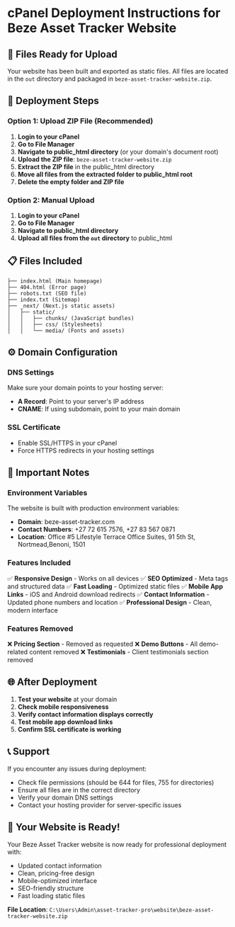 # cPanel Deployment Instructions for Beze Asset Tracker Website

## 📁 Files Ready for Upload

Your website has been built and exported as static files. All files are located in the `out` directory and packaged in `beze-asset-tracker-website.zip`.

## 🚀 Deployment Steps

### Option 1: Upload ZIP File (Recommended)
1. **Login to your cPanel**
2. **Go to File Manager**
3. **Navigate to public_html directory** (or your domain's document root)
4. **Upload the ZIP file**: `beze-asset-tracker-website.zip`
5. **Extract the ZIP file** in the public_html directory
6. **Move all files from the extracted folder to public_html root**
7. **Delete the empty folder and ZIP file**

### Option 2: Manual Upload
1. **Login to your cPanel**
2. **Go to File Manager**
3. **Navigate to public_html directory**
4. **Upload all files from the `out` directory** to public_html

## 📋 Files Included

```
├── index.html (Main homepage)
├── 404.html (Error page)
├── robots.txt (SEO file)
├── index.txt (Sitemap)
├── _next/ (Next.js static assets)
│   ├── static/
│   │   ├── chunks/ (JavaScript bundles)
│   │   ├── css/ (Stylesheets)
│   │   └── media/ (Fonts and assets)
```

## ⚙️ Domain Configuration

### DNS Settings
Make sure your domain points to your hosting server:
- **A Record**: Point to your server's IP address
- **CNAME**: If using subdomain, point to your main domain

### SSL Certificate
- Enable SSL/HTTPS in your cPanel
- Force HTTPS redirects in your hosting settings

## 🔧 Important Notes

### Environment Variables
The website is built with production environment variables:
- **Domain**: beze-asset-tracker.com
- **Contact Numbers**: +27 72 615 7576, +27 83 567 0871
- **Location**: Office #5 Lifestyle Terrace Office Suites, 91 5th St, Nortmead,Benoni, 1501

### Features Included
✅ **Responsive Design** - Works on all devices
✅ **SEO Optimized** - Meta tags and structured data
✅ **Fast Loading** - Optimized static files
✅ **Mobile App Links** - iOS and Android download redirects
✅ **Contact Information** - Updated phone numbers and location
✅ **Professional Design** - Clean, modern interface

### Features Removed
❌ **Pricing Section** - Removed as requested
❌ **Demo Buttons** - All demo-related content removed
❌ **Testimonials** - Client testimonials section removed

## 🌐 After Deployment

1. **Test your website** at your domain
2. **Check mobile responsiveness**
3. **Verify contact information displays correctly**
4. **Test mobile app download links**
5. **Confirm SSL certificate is working**

## 📞 Support

If you encounter any issues during deployment:
- Check file permissions (should be 644 for files, 755 for directories)
- Ensure all files are in the correct directory
- Verify your domain DNS settings
- Contact your hosting provider for server-specific issues

## 🎉 Your Website is Ready!

Your Beze Asset Tracker website is now ready for professional deployment with:
- Updated contact information
- Clean, pricing-free design
- Mobile-optimized interface
- SEO-friendly structure
- Fast loading static files

**File Location**: `C:\Users\Admin\asset-tracker-pro\website\beze-asset-tracker-website.zip`